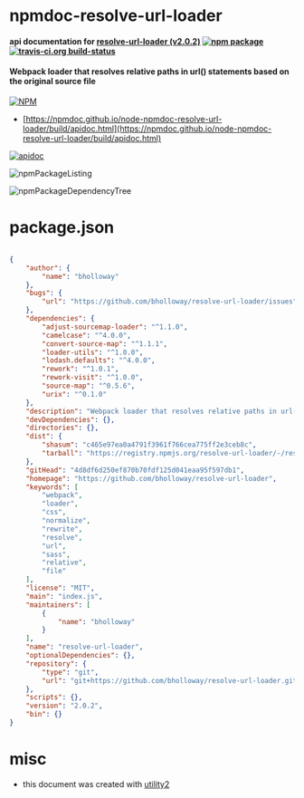 # npmdoc-resolve-url-loader

#### api documentation for  [resolve-url-loader (v2.0.2)](https://github.com/bholloway/resolve-url-loader)  [![npm package](https://img.shields.io/npm/v/npmdoc-resolve-url-loader.svg?style=flat-square)](https://www.npmjs.org/package/npmdoc-resolve-url-loader) [![travis-ci.org build-status](https://api.travis-ci.org/npmdoc/node-npmdoc-resolve-url-loader.svg)](https://travis-ci.org/npmdoc/node-npmdoc-resolve-url-loader)

#### Webpack loader that resolves relative paths in url() statements based on the original source file

[![NPM](https://nodei.co/npm/resolve-url-loader.png?downloads=true&downloadRank=true&stars=true)](https://www.npmjs.com/package/resolve-url-loader)

- [https://npmdoc.github.io/node-npmdoc-resolve-url-loader/build/apidoc.html](https://npmdoc.github.io/node-npmdoc-resolve-url-loader/build/apidoc.html)

[![apidoc](https://npmdoc.github.io/node-npmdoc-resolve-url-loader/build/screenCapture.buildCi.browser.%252Ftmp%252Fbuild%252Fapidoc.html.png)](https://npmdoc.github.io/node-npmdoc-resolve-url-loader/build/apidoc.html)

![npmPackageListing](https://npmdoc.github.io/node-npmdoc-resolve-url-loader/build/screenCapture.npmPackageListing.svg)

![npmPackageDependencyTree](https://npmdoc.github.io/node-npmdoc-resolve-url-loader/build/screenCapture.npmPackageDependencyTree.svg)



# package.json

```json

{
    "author": {
        "name": "bholloway"
    },
    "bugs": {
        "url": "https://github.com/bholloway/resolve-url-loader/issues"
    },
    "dependencies": {
        "adjust-sourcemap-loader": "^1.1.0",
        "camelcase": "^4.0.0",
        "convert-source-map": "^1.1.1",
        "loader-utils": "^1.0.0",
        "lodash.defaults": "^4.0.0",
        "rework": "^1.0.1",
        "rework-visit": "^1.0.0",
        "source-map": "^0.5.6",
        "urix": "^0.1.0"
    },
    "description": "Webpack loader that resolves relative paths in url() statements based on the original source file",
    "devDependencies": {},
    "directories": {},
    "dist": {
        "shasum": "c465e97ea0a4791f3961f766cea775ff2e3ceb8c",
        "tarball": "https://registry.npmjs.org/resolve-url-loader/-/resolve-url-loader-2.0.2.tgz"
    },
    "gitHead": "4d8df6d250ef870b70fdf125d041eaa95f597db1",
    "homepage": "https://github.com/bholloway/resolve-url-loader",
    "keywords": [
        "webpack",
        "loader",
        "css",
        "normalize",
        "rewrite",
        "resolve",
        "url",
        "sass",
        "relative",
        "file"
    ],
    "license": "MIT",
    "main": "index.js",
    "maintainers": [
        {
            "name": "bholloway"
        }
    ],
    "name": "resolve-url-loader",
    "optionalDependencies": {},
    "repository": {
        "type": "git",
        "url": "git+https://github.com/bholloway/resolve-url-loader.git"
    },
    "scripts": {},
    "version": "2.0.2",
    "bin": {}
}
```



# misc
- this document was created with [utility2](https://github.com/kaizhu256/node-utility2)
